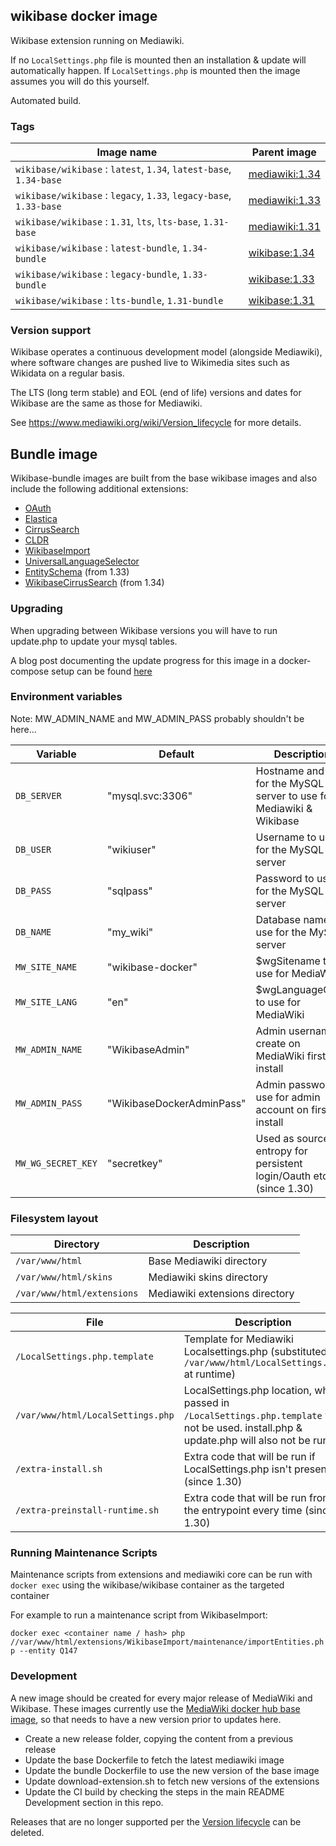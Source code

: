 ## wikibase docker image

Wikibase extension running on Mediawiki.

If no `LocalSettings.php` file is mounted then an installation & update will automatically happen.
If `LocalSettings.php` is mounted then the image assumes you will do this yourself.

Automated build.

### Tags

Image name                                                            | Parent image
-----------------------------------------------------------------     | ------------------------
`wikibase/wikibase` : `latest`, `1.34`, `latest-base`, `1.34-base`    | [mediawiki:1.34](https://hub.docker.com/_/mediawiki/)
`wikibase/wikibase` : `legacy`, `1.33`, `legacy-base`, `1.33-base`    | [mediawiki:1.33](https://hub.docker.com/_/mediawiki/)
`wikibase/wikibase` : `1.31`, `lts`, `lts-base`, `1.31-base`          | [mediawiki:1.31](https://hub.docker.com/_/mediawiki/)
`wikibase/wikibase` : `latest-bundle`, `1.34-bundle`                  | [wikibase:1.34](https://hub.docker.com/r/wikibase/wikibase/)
`wikibase/wikibase` : `legacy-bundle`, `1.33-bundle`                  | [wikibase:1.33](https://hub.docker.com/r/wikibase/wikibase/)
`wikibase/wikibase` : `lts-bundle`, `1.31-bundle`                     | [wikibase:1.31](https://hub.docker.com/r/wikibase/wikibase/)

### Version support

Wikibase operates a continuous development model (alongside Mediawiki), where software changes are pushed live to Wikimedia sites such as Wikidata on a regular basis.

The LTS (long term stable) and EOL (end of life) versions and dates for Wikibase are the same as those for Mediawiki.

See https://www.mediawiki.org/wiki/Version_lifecycle for more details.

## Bundle image
Wikibase-bundle images are built from the base wikibase images and also include the following additional extensions:
- [OAuth](https://www.mediawiki.org/wiki/Extension:OAuth)
- [Elastica](https://www.mediawiki.org/wiki/Extension:Elastica)
- [CirrusSearch](https://www.mediawiki.org/wiki/Extension:CirrusSearch)
- [CLDR](https://www.mediawiki.org/wiki/Extension:CLDR)
- [WikibaseImport](https://github.com/filbertkm/WikibaseImport)
- [UniversalLanguageSelector](https://www.mediawiki.org/wiki/Extension:UniversalLanguageSelector)
- [EntitySchema](https://www.mediawiki.org/wiki/Extension:EntitySchema) (from 1.33)
- [WikibaseCirrusSearch](https://www.mediawiki.org/wiki/Extension:WikibaseCirrusSearch) (from 1.34)

### Upgrading

When upgrading between Wikibase versions you will have to run update.php to update your mysql tables.

A blog post documenting the update progress for this image in a docker-compose setup can be found [here](https://addshore.com/2019/01/wikibase-docker-mediawiki-wikibase-update/)


### Environment variables

Note: MW_ADMIN_NAME and MW_ADMIN_PASS probably shouldn't be here...

Variable          | Default                   | Description
------------------|  -------------------------| ----------
`DB_SERVER`       | "mysql.svc:3306"          | Hostname and port for the MySQL server to use for Mediawiki & Wikibase
`DB_USER`         | "wikiuser"                | Username to use for the MySQL server
`DB_PASS`         | "sqlpass"                 | Password to use for the MySQL server
`DB_NAME`         | "my_wiki"                 | Database name to use for the MySQL server
`MW_SITE_NAME`    | "wikibase-docker"         | $wgSitename to use for MediaWiki
`MW_SITE_LANG`    | "en"                      | $wgLanguageCode to use for MediaWiki
`MW_ADMIN_NAME`   | "WikibaseAdmin"           | Admin username to create on MediaWiki first install
`MW_ADMIN_PASS`   | "WikibaseDockerAdminPass" | Admin password to use for admin account on first install
`MW_WG_SECRET_KEY`| "secretkey"               | Used as source of entropy for persistent login/Oauth etc..(since 1.30)

### Filesystem layout

Directory                         | Description
--------------------------------- | ------------------------------------------------------------------------------
`/var/www/html`                   | Base Mediawiki directory
`/var/www/html/skins`             | Mediawiki skins directory
`/var/www/html/extensions`        | Mediawiki extensions directory

File                              | Description
--------------------------------- | ------------------------------------------------------------------------------
`/LocalSettings.php.template`     | Template for Mediawiki Localsettings.php (substituted to `/var/www/html/LocalSettings.php` at runtime)
`/var/www/html/LocalSettings.php` | LocalSettings.php location, when passed in `/LocalSettings.php.template` will not be used. install.php & update.php will also not be run.
`/extra-install.sh`               | Extra code that will be run if LocalSettings.php isn't present (since 1.30)
`/extra-preinstall-runtime.sh`    | Extra code that will be run from the entrypoint every time (since 1.30)

### Running Maintenance Scripts
Maintenance scripts from extensions and mediawiki core can be run with `docker exec` using the wikibase/wikibase container as the targeted container

For example to run a maintenance script from WikibaseImport:

```docker exec <container name / hash> php //var/www/html/extensions/WikibaseImport/maintenance/importEntities.php --entity Q147```

### Development

A new image should be created for every major release of MediaWiki and Wikibase.
These images currently use the [MediaWiki docker hub base image](https://hub.docker.com/_/mediawiki), so that needs to have a new version prior to updates here.

 - Create a new release folder, copying the content from a previous release
 - Update the base Dockerfile to fetch the latest mediawiki image
 - Update the bundle Dockerfile to use the new version of the base image
 - Update download-extension.sh to fetch new versions of the extensions
 - Update the CI build by checking the steps in the main README Development section in this repo.

Releases that are no longer supported per the [Version lifecycle](https://www.mediawiki.org/wiki/Version_lifecycle) can be deleted.
